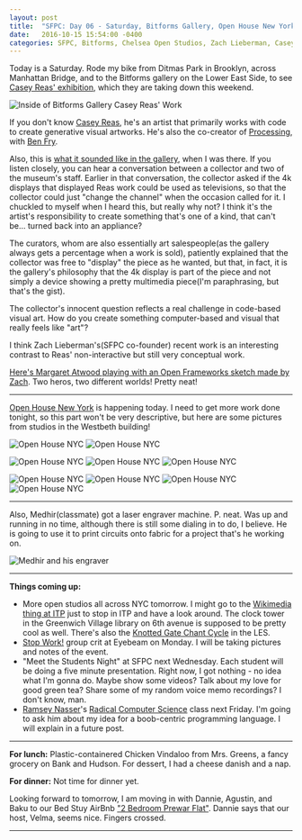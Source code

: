 ```yaml
---
layout: post
title:  "SFPC: Day 06 - Saturday, Bitforms Gallery, Open House New York"
date:   2016-10-15 15:54:00 -0400
categories: SFPC, Bitforms, Chelsea Open Studios, Zach Lieberman, Casey Reas, Margaret Atwood, Open House NYC, Ramsey Nasser, Bitforms Gallery, Saturday, Medhir, laser engraver, ITP
---
```


Today is a Saturday. Rode my bike from Ditmas Park in Brooklyn, across Manhattan Bridge, and to the Bitforms gallery on the Lower East Side, to see [Casey Reas' exhibition](http://www.bitforms.com/artists/reas), which they are taking down this weekend.

![Inside of Bitforms Gallery Casey Reas' Work](/images/IMG_4242.JPG)

If you don't know [Casey Reas](www.reas.com), he's an artist that primarily works with code to create generative visual artworks. He's also the co-creator of [Processing](www.processing.org), with [Ben Fry](www.benfry.com).

Also, this is [what it sounded like in the gallery](https://www.dropbox.com/s/3o4t7xutp9qze0m/10152016%20-%20Ambient%20Sound%20At%20Bitforms%20Galleries.m4a?dl=0), when I was there. If you listen closely, you can hear a conversation between a collector and two of the museum's staff. Earlier in that conversation, the collector asked if the 4k displays that displayed Reas work could be used as televisions, so that the collector could just "change the channel" when the occasion called for it. I chuckled to myself when I heard this, but really why not? I think it's the artist's responsibility to create something that's one of a kind, that can't be... turned back into an appliance?

The curators, whom are also essentially art salespeople(as the gallery always gets a percentage when a work is sold), patiently explained that the collector was free to "display" the piece as he wanted, but that, in fact, it is the gallery's philosophy that the 4k display is part of the piece and not simply a device showing a pretty multimedia piece(I'm paraphrasing, but that's the gist).

The collector's innocent question reflects a real challenge in code-based visual art. How do you create something computer-based and visual that really feels like "art"?

I think Zach Lieberman's(SFPC co-founder) recent work is an interesting contrast to Reas' non-interactive but still very conceptual work.

[Here's Margaret Atwood playing with an Open Frameworks sketch made by Zach](https://twitter.com/vintagebooks/status/784351496825544704). Two heros, two different worlds! Pretty neat!

-----

[Open House New York](http://www.ohny.org/) is happening today. I need to get more work done tonight, so this part won't be very descriptive, but here are some pictures from studios in the Westbeth building!

![Open House NYC](/images/IMG_4260.JPG)
![Open House NYC](/images/IMG_4263.JPG)

![Open House NYC](/images/IMG_4265.JPG)
![Open House NYC](/images/IMG_4274.JPG)
![Open House NYC](/images/IMG_4277.JPG)

![Open House NYC](/images/IMG_4279.JPG)
![Open House NYC](/images/IMG_4280.JPG)
![Open House NYC](/images/IMG_4281.JPG)
![Open House NYC](/images/IMG_4295.JPG)

-----

Also, Medhir(classmate) got a laser engraver machine. P. neat. Was up and running in no time, although there is still some dialing in to do, I believe. He is going to use it to print circuits onto fabric for a project that's he working on.

![Medhir and his engraver](/images/IMG_4296_ps.jpg)

-----

**Things coming up:**

- More open studios all across NYC tomorrow. I might go to the [Wikimedia thing at ITP](http://www.ohny.org/site-programs/weekend/sites/wikimedia-nyc-commonslab-interactive-telecommunications-program) just to stop in ITP and have a look around. The clock tower in the Greenwich Village library on 6th avenue is supposed to be pretty cool as well. There's also the [Knotted Gate Chant Cycle](http://www.harvestworks.org/oct-14-16-mshr-knotted-gate-chant-cycle/) in the LES.
- [Stop Work!](https://eyebeam.org/stopwork/) group crit at Eyebeam on Monday. I will be taking pictures and notes of the event.
- "Meet the Students Night" at SFPC next Wednesday. Each student will be doing a five minute presentation. Right now, I got nothing - no idea what I'm gonna do. Maybe show some videos? Talk about my love for good green tea? Share some of my random voice memo recordings? I don't know, man.
- [Ramsey Nasser](http://nas.sr)'s [Radical Computer Science](http://radicalcomputerscience.tumblr.com/) class next Friday. I'm going to ask him about my idea for a boob-centric programming language. I will explain in a future post.

---

**For lunch:** Plastic-containered Chicken Vindaloo from Mrs. Greens, a fancy grocery on Bank and Hudson. For dessert, I had a cheese danish and a nap.

**For dinner:** Not time for dinner yet.

Looking forward to tomorrow, I am moving in with Dannie, Agustin, and Baku to our Bed Stuy AirBnb ["2 Bedroom Prewar Flat"](https://www.airbnb.com/rooms/3868344?wl_source=list&wl_id=176400036&role=collaborator). Dannie says that our host, Velma, seems nice. Fingers crossed.

------
